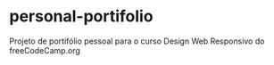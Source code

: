 # personal-portifolio

Projeto de portifólio pessoal para o curso Design Web Responsivo do freeCodeCamp.org
